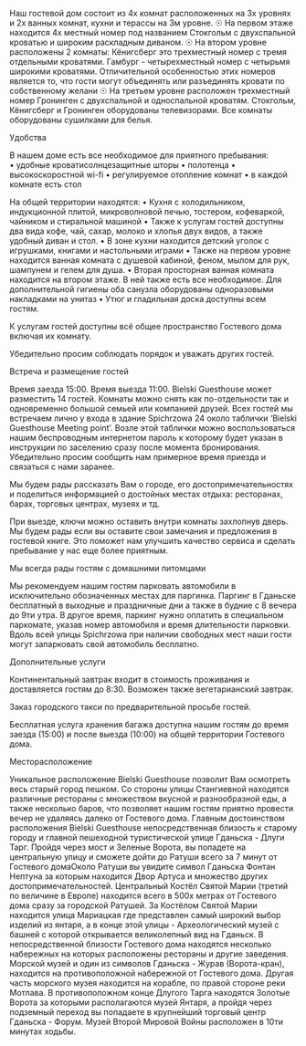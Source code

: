 Наш гостевой дом состоит из 4х комнат расположенных на 3х уровнях и 2х ванных комнат, кухни и терассы на 3м уровне. 
☉ На первом этаже находится 4х местный номер под названием Стокгольм с двухспальной кроватью и широким раскладным диваном.
☉ На втором уровне расположены 2 комнаты: Кёнигсберг это трехместный номер с тремя отдельными кроватями. Гамбург - четырехместный номер с четырьмя широкими кроватями. Отличительной особенностью этих номеров является то, что гости могут объединять или разъединять кровати по собственному желани
☉ На третьем уровне расположен трехместный номер Гронинген c двухспальной и односпальной кроватям. 
Стокгольм, Кёнигсберг и Гронинген оборудованы телевизорами. Все комнаты оборудованы сушилками для белья. 

Удобства

В нашем доме есть все необходимое для приятного пребывания:  
• удобные кроватисолнцезащитные шторы 
• полотенца
• высокоскоростной wi-fi
• регулируемое отопление комнат 
• в каждой комнате есть стол

На общей территории находятся: 
• Кухня с холодильником, индукционной плитой, микроволновой печью, тостером, кофеваркой, чайником и стиральной машиной
• Также к услугам гостей доступны два вида кофе, чай, cахар, молоко и хлопья двух видов, а также удобный диван и стол. 
• В зоне кухни находится детский уголок с игрушками, книгами и настольными играми
• Также на первом уровне находится ванная комната c душевой кабиной, феном, мылом для рук, шампунем и гелем для душа. 
• Вторая просторная ванная комната находится на втором этаже. В ней также есть все необходимое. Для дополнительной гигиены оба санузла оборудованы одноразовыми накладками на унитаз
• Утюг и гладильная доска доступны всем гостям.  

К услугам гостей доступны всё общее пространство Гостевого дома включая их комнату.

 Убедительно просим соблюдать порядок и уважать других гостей. 

Встреча и размещение гостей

Время заезда 15:00. Время выезда 11:00. Bielski Guesthouse может разместить 14 гостей. Комнаты можно снять как по-отдельности так и одновременно большой семьей или компанией друзей. Всех гостей мы встречаем лично у входа в здание Spichrzowa 24 около таблички ‘Bielski Guesthouse Meeting point’. Возле этой таблички можно воспользоваться нашим беспроводным интернетом пароль к которому будет указан в инструкции по заселению сразу после момента бронирования. Убедительно просим сообщить нам примерное время приезда и связаться c нами заранее. 

Мы будем рады рассказать Вам о городе, его достопримечательностях и поделиться информацией о достойных местах отдыха: ресторанах, барах, торговых центрах, музеях и тд.

При выезде, ключи можно оставить внутри комнаты захлопнув дверь. 
Мы будем рады если вы оставите свои замечания и предложения в гостевой книге. Это поможет нам улучшить качество сервиса и сделать пребывание у нас еще более приятным. 

Мы всегда рады гостям c домашними питомцами

Мы рекомендуем нашим гостям парковать автомобили в исключительно обозначенных местах для паргинка. Паргинг в Гданьске бесплатный в выходные и праздничные дни а также в будние с 8 вечера до 9ти утра. В другое время, паркинг нужно оплатить в специальном паркомате, указав номер автомобиля и время длительности парковки. Вдоль всей улицы Spichrzowa при наличии свободных мест наши гости могут запарковать свой автомобиль бесплатно. 

Дополнительные услуги

Континентальный завтрак входит в стоимость проживания и доставляется гостям до 8:30. Возможен также вегетарианский завтрак.

Заказ городского такси по предварительной просьбе гостей. 

Бесплатная услуга хранения багажа доступна нашим гостям до время заезда (15:00) и после выезда (10:00) на общей территории Гостевого дома.

Месторасположение 

Уникальное расположение Bielski Guesthouse позволит Вам осмотреть весь старый город пешком. Со стороны улицы Стангиевной находятся различные рестораны с множеством вкусной и разнообразной еды, а также несколько баров, что позволяет нашим гостям приятно провести вечер не удаляясь далеко от Гостевого дома. Главным достоинством расположения Bielski Guesthouse непосредственная близость к старому городу и главной пешеходной туристической улице Гданьска - Длуги Тарг. Пройдя через мост и Зеленые Ворота, вы попадете на центральную улицу и сможете дойти до Ратуши всего за 7 минут от Гостевого домаОколо Ратуши вы увидите символ Гданьска Фонтан Нептуна за которым находится Двор Артуса и множество других достопримечательностей. Центральный Костёл Святой Марии (третий по величине в Европе) находится всего в 500х метрах от Гостевого дома сразу за городской Ратушей. За Костёлом Святой Марии находится улица Мариацкая где представлен самый широкий выбор изделий из янтаря, а в конце этой улицы - Археологический музей с башней с которой открывается великолепный вид на Гданьск. В непосредственной близости Гостевого дома находятся несколько набережных на которых расположены рестораны и другие заведения. Морской музей и один из символов Гданьска - Журав (Ворота-кран), находится на противоположной набережной от Гостевого дома. Другая часть морского музея находится на корабле, по правой стороне реки Мотлава. В противоположном конце Длугого Тарга находятся Золотые Ворота за которыми располагаются музей Янтаря, а пройдя через подземный переход вы попадаете в крупнейший торговый центр Гданьска - Форум. Музей Второй Мировой Войны расположен в 10ти минутах ходьбы.